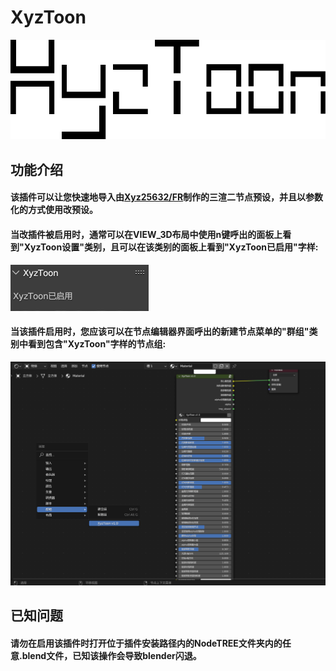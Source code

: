 # XyzToon

![](Image/Icon.png)

## 功能介绍

#### 该插件可以让您快速地导入由[Xyz25632/FR](https://space.bilibili.com/1043824308?spm_id_from=333.337.0.0)制作的三渲二节点预设，并且以参数化的方式使用改预设。

#### 当改插件被启用时，通常可以在VIEW_3D布局中使用n键呼出的面板上看到"XyzToon设置"类别，且可以在该类别的面板上看到"XyzToon已启用"字样:

![](Image/XyzToonENABLED.png)

#### 当该插件启用时，您应该可以在节点编辑器界面呼出的新建节点菜单的"群组"类别中看到包含"XyzToon"字样的节点组:

![](Image/NodeTree.png)

## 已知问题

#### 请勿在启用该插件时打开位于插件安装路径内的NodeTREE文件夹内的任意.blend文件，已知该操作会导致blender闪退。